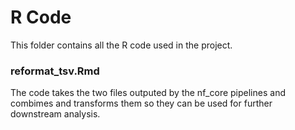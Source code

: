 # R Code

This folder contains all the R code used in the project. 


### reformat_tsv.Rmd
The code takes the two files outputed by the nf_core pipelines and combimes and transforms them so they can be used for further downstream analysis. 
